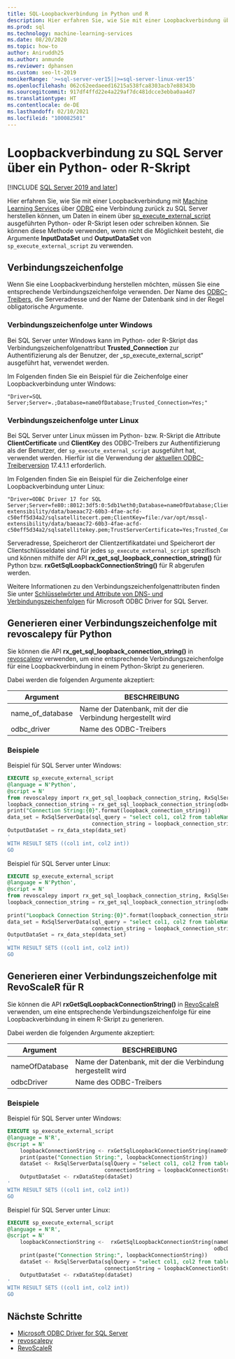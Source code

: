 ```yaml
---
title: SQL-Loopbackverbindung in Python und R
description: Hier erfahren Sie, wie Sie mit einer Loopbackverbindung über ODBC eine Verbindung zurück zu SQL Server herstellen können, um Daten in einem über „sp_execute_external_script“ ausgeführten Python- oder R-Skript lesen oder schreiben können.
ms.prod: sql
ms.technology: machine-learning-services
ms.date: 08/20/2020
ms.topic: how-to
author: Aniruddh25
ms.author: anmunde
ms.reviewer: dphansen
ms.custom: seo-lt-2019
monikerRange: '>=sql-server-ver15||>=sql-server-linux-ver15'
ms.openlocfilehash: 062c62eedaeed16215a538fca8303acb7e88343b
ms.sourcegitcommit: 917df4ffd22e4a229af7dc481dcce3ebba0aa4d7
ms.translationtype: HT
ms.contentlocale: de-DE
ms.lasthandoff: 02/10/2021
ms.locfileid: "100082501"
---
```

# <a name="loopback-connection-to-sql-server-from-a-python-or-r-script"></a>Loopbackverbindung zu SQL Server über ein Python- oder R-Skript
[!INCLUDE [SQL Server 2019 and later](../../includes/applies-to-version/sqlserver2019.md)]

Hier erfahren Sie, wie Sie mit einer Loopbackverbindung mit [Machine Learning Services](../sql-server-machine-learning-services.md) über [ODBC](../../connect/odbc/microsoft-odbc-driver-for-sql-server.md) eine Verbindung zurück zu SQL Server herstellen können, um Daten in einem über [sp_execute_external_script](../../relational-databases/system-stored-procedures/sp-execute-external-script-transact-sql.md) ausgeführten Python- oder R-Skript lesen oder schreiben können. Sie können diese Methode verwenden, wenn nicht die Möglichkeit besteht, die Argumente **InputDataSet** und **OutputDataSet** von `sp_execute_external_script` zu verwenden.

## <a name="connection-string"></a>Verbindungszeichenfolge

Wenn Sie eine Loopbackverbindung herstellen möchten, müssen Sie eine entsprechende Verbindungszeichenfolge verwenden. Der Name des [ODBC-Treibers](../../connect/odbc/microsoft-odbc-driver-for-sql-server.md), die Serveradresse und der Name der Datenbank sind in der Regel obligatorische Argumente.

### <a name="connection-string-on-windows"></a>Verbindungszeichenfolge unter Windows

Bei SQL Server unter Windows kann im Python- oder R-Skript das Verbindungszeichenfolgenattribut **Trusted_Connection** zur Authentifizierung als der Benutzer, der „sp_execute_external_script“ ausgeführt hat, verwendet werden.

Im Folgenden finden Sie ein Beispiel für die Zeichenfolge einer Loopbackverbindung unter Windows:

``` 
"Driver=SQL Server;Server=.;Database=nameOfDatabase;Trusted_Connection=Yes;"
```

### <a name="connection-string-on-linux"></a>Verbindungszeichenfolge unter Linux

Bei SQL Server unter Linux müssen im Python- bzw. R-Skript die Attribute **ClientCertificate** und **ClientKey** des ODBC-Treibers zur Authentifizierung als der Benutzer, der `sp_execute_external_script` ausgeführt hat, verwendet werden. Hierfür ist die Verwendung der [aktuellen ODBC-Treiberversion](../../connect/odbc/download-odbc-driver-for-sql-server.md) 17.4.1.1 erforderlich.

Im Folgenden finden Sie ein Beispiel für die Zeichenfolge einer Loopbackverbindung unter Linux:

```
"Driver=ODBC Driver 17 for SQL Server;Server=fe80::8012:3df5:0:5db1%eth0;Database=nameOfDatabase;ClientCertificate=file:/var/opt/mssql-extensibility/data/baeaac72-60b3-4fae-acfd-c50eff5d34a2/sqlsatellitecert.pem;ClientKey=file:/var/opt/mssql-extensibility/data/baeaac72-60b3-4fae-acfd-c50eff5d34a2/sqlsatellitekey.pem;TrustServerCertificate=Yes;Trusted_Connection=no;Encrypt=Yes"
```

Serveradresse, Speicherort der Clientzertifikatdatei und Speicherort der Clientschlüsseldatei sind für jedes `sp_execute_external_script` spezifisch und können mithilfe der API **rx_get_sql_loopback_connection_string()** für Python bzw. **rxGetSqlLoopbackConnectionString()** für R abgerufen werden.

Weitere Informationen zu den Verbindungszeichenfolgenattributen finden Sie unter [Schlüsselwörter und Attribute von DNS- und Verbindungszeichenfolgen](../../connect/odbc/dsn-connection-string-attribute.md#new-connection-string-keywords-and-connection-attributes) für Microsoft ODBC Driver for SQL Server.

## <a name="generate-connection-string-with-revoscalepy-for-python"></a>Generieren einer Verbindungszeichenfolge mit revoscalepy für Python

Sie können die API **rx_get_sql_loopback_connection_string()** in [revoscalepy](../python/ref-py-revoscalepy.md) verwenden, um eine entsprechende Verbindungszeichenfolge für eine Loopbackverbindung in einem Python-Skript zu generieren.

Dabei werden die folgenden Argumente akzeptiert:

| Argument | BESCHREIBUNG |
|-|-|
| name_of_database | Name der Datenbank, mit der die Verbindung hergestellt wird |
| odbc_driver | Name des ODBC-Treibers |

### <a name="examples"></a>Beispiele

Beispiel für SQL Server unter Windows:

```sql
EXECUTE sp_execute_external_script
@language = N'Python',
@script = N'
from revoscalepy import rx_get_sql_loopback_connection_string, RxSqlServerData, rx_data_step
loopback_connection_string = rx_get_sql_loopback_connection_string(odbc_driver="SQL Server", name_of_database="DBName")
print("Connection String:{0}".format(loopback_connection_string))
data_set = RxSqlServerData(sql_query = "select col1, col2 from tableName",
                           connection_string = loopback_connection_string)
OutputDataSet = rx_data_step(data_set)
'
WITH RESULT SETS ((col1 int, col2 int))
GO
```

Beispiel für SQL Server unter Linux:

```sql
EXECUTE sp_execute_external_script
@language = N'Python',
@script = N'
from revoscalepy import rx_get_sql_loopback_connection_string, RxSqlServerData, rx_data_step
loopback_connection_string = rx_get_sql_loopback_connection_string(odbc_driver="ODBC Driver 17 for SQL Server",
                                                                   name_of_database="DBName")
print("Loopback Connection String:{0}".format(loopback_connection_string))
data_set = RxSqlServerData(sql_query = "select col1, col2 from tableName",
                           connection_string = loopback_connection_string)
OutputDataSet = rx_data_step(data_set)
'
WITH RESULT SETS ((col1 int, col2 int))
GO
```

## <a name="generate-connection-string-with-revoscaler-for-r"></a>Generieren einer Verbindungszeichenfolge mit RevoScaleR für R

Sie können die API **rxGetSqlLoopbackConnectionString()** in [RevoScaleR](../r/ref-r-revoscaler.md) verwenden, um eine entsprechende Verbindungszeichenfolge für eine Loopbackverbindung in einem R-Skript zu generieren.

Dabei werden die folgenden Argumente akzeptiert:

| Argument | BESCHREIBUNG |
|-|-|
| nameOfDatabase | Name der Datenbank, mit der die Verbindung hergestellt wird |
| odbcDriver | Name des ODBC-Treibers |

### <a name="examples"></a>Beispiele

Beispiel für SQL Server unter Windows:

```sql
EXECUTE sp_execute_external_script
@language = N'R',
@script = N'
    loopbackConnectionString <- rxGetSqlLoopbackConnectionString(nameOfDatabase="DBName", odbcDriver ="SQL Server")
    print(paste("Connection String:", loopbackConnectionString))
    dataSet <- RxSqlServerData(sqlQuery = "select col1, col2 from tableName",
                               connectionString = loopbackConnectionString)
    OutputDataSet <- rxDataStep(dataSet)
'
WITH RESULT SETS ((col1 int, col2 int))
GO
```

Beispiel für SQL Server unter Linux:

```sql
EXECUTE sp_execute_external_script
@language = N'R',
@script = N'
    loopbackConnectionString <-  rxGetSqlLoopbackConnectionString(nameOfDatabase="DBName", 
                                                                  odbcDriver ="ODBC Driver 17 for SQL Server")
    print(paste("Connection String:", loopbackConnectionString))
    dataSet <- RxSqlServerData(sqlQuery = "select col1, col2 from tableName", 
                               connectionString = loopbackConnectionString)
    OutputDataSet <- rxDataStep(dataSet)
'
WITH RESULT SETS ((col1 int, col2 int))
GO
```

## <a name="next-steps"></a>Nächste Schritte

+ [Microsoft ODBC Driver for SQL Server](../../connect/odbc/microsoft-odbc-driver-for-sql-server.md)
+ [revoscalepy](../python/ref-py-revoscalepy.md)
+ [RevoScaleR](../r/ref-r-revoscaler.md)
